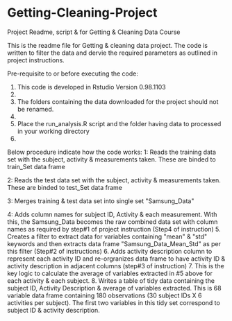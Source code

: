 # Getting-Cleaning-Project
Project Readme, script &amp; for Getting &amp; Cleaning Data Course

This is the readme file for Getting & cleaning data project.
The code is written to filter the data and dervie the required parameters as outlined in project instructions.

Pre-requisite to or before executing the code:
1. This code is developed in Rstudio Version 0.98.1103 
2. 
2. The folders containing the data downloaded for the project should not be renamed.
3. 
3. Place the run_analysis.R script and the folder having data to processed in your working directory 
4. 

Below procedure indicate how the code works:
1: Reads the training data set with the subject, activity & measurements taken. These are binded to train_Set data frame

2: Reads the test data set with the subject, activity & measurements taken. These are binded to test_Set data frame

3: Merges training & test data set into single set "Samsung_Data"

4: Adds column names for subject ID, Activity & each measurement. With this, the Samsung_Data becomes the raw combined data set with column names as required by step#1 of project instruction (Step4 of instruction)
5. Creates a filter to extract data for variables containing "mean" & "std" keywords and then extracts data frame "Samsung_Data_Mean_Std" as per this filter (Step#2 of instructions)
6. Adds activity description column to represent each activity ID and re-orgranizes data frame to have activity ID & activity description in adjacent columns (step#3 of instruction)
7. This is the key logic to calculate the average of variables extracted in #5 above for each activity & each subject. 
8. Writes a table of tidy data containing the subject ID, Activity Description & average of variables extracted. This is 68 variable data frame containing 180 observations (30 subject IDs X 6 activities per subject). The first two variables in this tidy set correspond to subject ID & activity description. 
